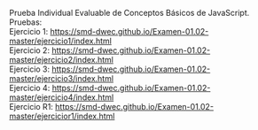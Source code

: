 Prueba Individual Evaluable de Conceptos Básicos de JavaScript.
<br>
Pruebas: <br>
Ejercicio 1: https://smd-dwec.github.io/Examen-01.02-master/ejercicio1/index.html
<br>
Ejercicio 2: https://smd-dwec.github.io/Examen-01.02-master/ejercicio2/index.html
<br>
Ejercicio 3: https://smd-dwec.github.io/Examen-01.02-master/ejercicio3/index.html
<br>
Ejercicio 4: https://smd-dwec.github.io/Examen-01.02-master/ejercicio4/index.html
<br>
Ejercicio R1: https://smd-dwec.github.io/Examen-01.02-master/ejercicior1/index.html
